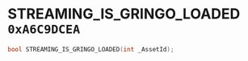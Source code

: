 # STREAMING_IS_GRINGO_LOADED `0xA6C9DCEA`

```cpp
bool STREAMING_IS_GRINGO_LOADED(int _AssetId);
```